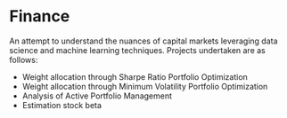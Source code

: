 # Finance
An attempt to understand the nuances of capital markets leveraging data science and machine learning techniques. 
Projects undertaken are as follows:

  - Weight allocation through Sharpe Ratio Portfolio Optimization
  - Weight allocation through Minimum Volatility Portfolio Optimization
  - Analysis of Active Portfolio Management
  - Estimation stock beta
